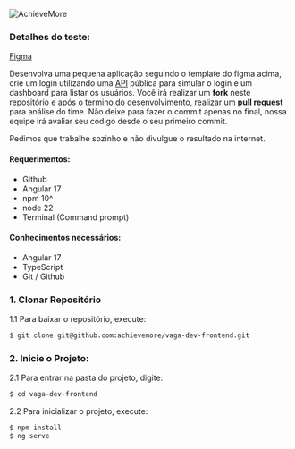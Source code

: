 ![AchieveMore](https://repository-images.githubusercontent.com/206639778/70226b80-d327-11e9-9bc8-b1024837da4c)

### Detalhes do teste:
[Figma](https://www.figma.com/design/tY5s2KK19hcHNENJNyE1lx/Vaga-Front-end?node-id=0-1&m=dev&t=pz3OpILGhmk7lXLw-1)

Desenvolva uma pequena aplicação seguindo o template do figma acima, crie um login utilizando uma [API](https://reqres.in/) pública para simular o login e um dashboard para listar os usuários.
Você irá realizar um **fork** neste repositório e após o termino do desenvolvimento, realizar um **pull request** para análise do time. Não deixe para fazer o commit apenas no final, nossa equipe irá avaliar seu código desde o seu primeiro commit.

Pedimos que trabalhe sozinho e não divulgue o resultado na internet.

#### Requerimentos:

* Github
* Angular 17
* npm 10^
* node 22
* Terminal (Command prompt)

#### Conhecimentos necessários:

* Angular 17
* TypeScript
* Git / Github

### 1. Clonar Repositório

  1.1 Para baixar o repositório, execute:
  ```bash
  $ git clone git@github.com:achievemore/vaga-dev-frontend.git
  ```
### 2. Inicie o Projeto:

  2.1 Para entrar na pasta do projeto, digite:
  ```bash
  $ cd vaga-dev-frontend
  ```
  2.2 Para inicializar o projeto, execute:
  ```bash
  $ npm install
  $ ng serve
  ```
